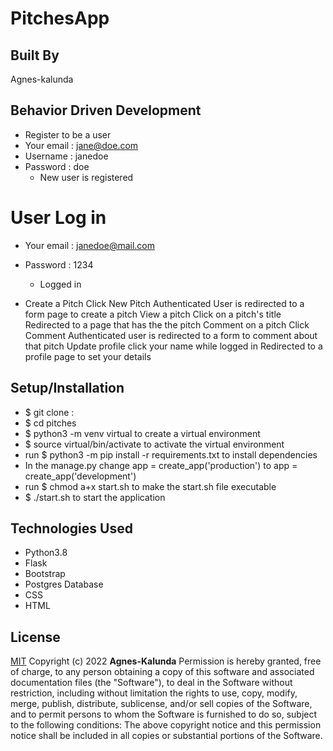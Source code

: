 
# PitchesApp

## Built By 
Agnes-kalunda

## Behavior Driven Development

* Register to be a user	
* Your email : jane@doe.com 
* Username : janedoe 
* Password : doe	
  * New user is registered




# User Log in	
* Your email : janedoe@mail.com 
* Password : 1234	
  * Logged in

* Create a Pitch	Click New Pitch	Authenticated User is redirected to a form page to create a pitch
View a pitch	Click on a pitch's title	Redirected to a page that has the the pitch
Comment on a pitch	Click Comment	Authenticated user is redirected to a form to comment about that pitch
Update profile	click your name while logged in	Redirected to a profile page to set your details

## Setup/Installation

* $ git clone :
* $ cd pitches
* $ python3 -m venv virtual to create a virtual environment
* $ source virtual/bin/activate to activate the virtual environment
* run $ python3 -m pip install -r requirements.txt to install dependencies
* In the manage.py change app = create_app('production') to app = create_app('development')
* run $ chmod a+x start.sh to make the start.sh file executable
* $ ./start.sh to start the application

## Technologies Used

* Python3.8
* Flask
* Bootstrap
* Postgres Database
* CSS
* HTML


## License
[MIT](https://choosealicense.com/licenses/mit/)
Copyright (c) 2022 **Agnes-Kalunda**
Permission is hereby granted, free of charge, to any person obtaining a copy of this software and associated documentation files (the "Software"), to deal in the Software without restriction, including without limitation the rights to use, copy, modify, merge, publish, distribute, sublicense, and/or sell copies of the Software, and to permit persons to whom the Software is furnished to do so, subject to the following conditions:
The above copyright notice and this permission notice shall be included in all copies or substantial portions of the Software.

